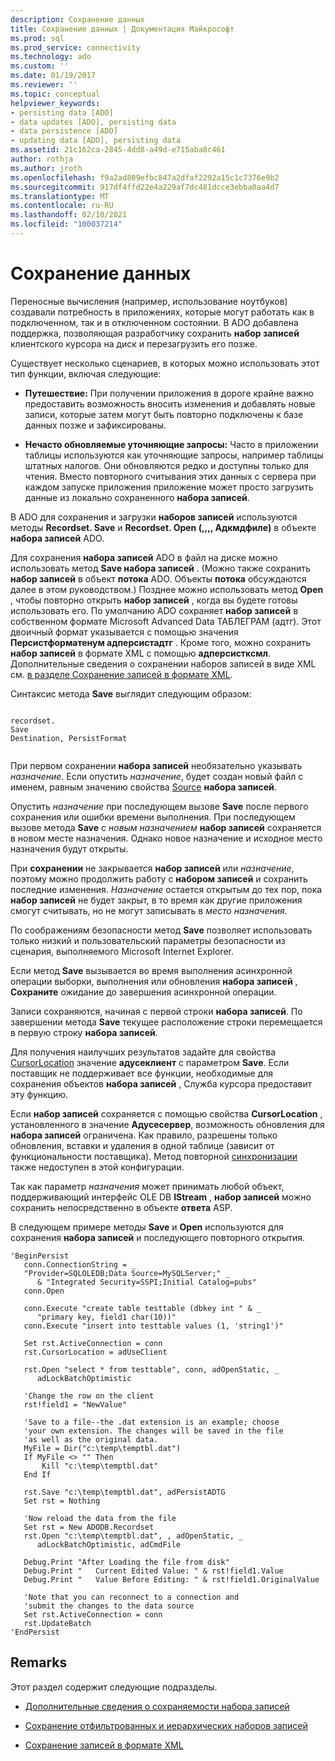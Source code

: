 ```yaml
---
description: Сохранение данных
title: Сохранение данных | Документация Майкрософт
ms.prod: sql
ms.prod_service: connectivity
ms.technology: ado
ms.custom: ''
ms.date: 01/19/2017
ms.reviewer: ''
ms.topic: conceptual
helpviewer_keywords:
- persisting data [ADO]
- data updates [ADO], persisting data
- data persistence [ADO]
- updating data [ADO], persisting data
ms.assetid: 21c162ca-2845-4dd8-a49d-e715aba8c461
author: rothja
ms.author: jroth
ms.openlocfilehash: f9a2ad809efbc847a2dfaf2292a15c1c7376e9b2
ms.sourcegitcommit: 917df4ffd22e4a229af7dc481dcce3ebba0aa4d7
ms.translationtype: MT
ms.contentlocale: ru-RU
ms.lasthandoff: 02/10/2021
ms.locfileid: "100037214"
---
```

# <a name="persisting-data"></a>Сохранение данных
Переносные вычисления (например, использование ноутбуков) создавали потребность в приложениях, которые могут работать как в подключенном, так и в отключенном состоянии. В ADO добавлена поддержка, позволяющая разработчику сохранить **набор записей** клиентского курсора на диск и перезагрузить его позже.  
  
 Существует несколько сценариев, в которых можно использовать этот тип функции, включая следующие:  
  
-   **Путешествие:** При получении приложения в дороге крайне важно предоставить возможность вносить изменения и добавлять новые записи, которые затем могут быть повторно подключены к базе данных позже и зафиксированы.  
  
-   **Нечасто обновляемые уточняющие запросы:** Часто в приложении таблицы используются как уточняющие запросы, например таблицы штатных налогов. Они обновляются редко и доступны только для чтения. Вместо повторного считывания этих данных с сервера при каждом запуске приложения приложение может просто загрузить данные из локально сохраненного **набора записей**.  
  
 В ADO для сохранения и загрузки **наборов записей** используются методы **Recordset. Save** и **Recordset. Open (,,,, Адкмдфиле)** в объекте **набора записей** ADO.  
  
 Для сохранения **набора записей** ADO в файл на диске можно использовать метод **Save набора записей** . (Можно также сохранить **набор записей** в объект **потока** ADO. Объекты **потока** обсуждаются далее в этом руководством.) Позднее можно использовать метод **Open** , чтобы повторно открыть **набор записей** , когда вы будете готовы использовать его. По умолчанию ADO сохраняет **набор записей** в собственном формате Microsoft Advanced Data ТАБЛЕГРАМ (адтг). Этот двоичный формат указывается с помощью значения **Персистформатенум адперсистадтг** . Кроме того, можно сохранить **набор записей** в формате XML с помощью **адперсистксмл**. Дополнительные сведения о сохранении наборов записей в виде XML см. [в разделе Сохранение записей в формате XML](../../../ado/guide/data/persisting-records-in-xml-format.md).  
  
 Синтаксис метода **Save** выглядит следующим образом:  
  
```  
  
recordset.  
Save  
Destination, PersistFormat  
  
```  
  
 При первом сохранении **набора записей** необязательно указывать *назначение*. Если опустить *назначение*, будет создан новый файл с именем, равным значению свойства [Source](../../../ado/reference/ado-api/source-property-ado-recordset.md) **набора записей**.  
  
 Опустить *назначение* при последующем вызове **Save** после первого сохранения или ошибки времени выполнения. При последующем вызове метода **Save** с *новым назначением* **набор записей** сохраняется в новом месте назначения. Однако новое назначение и исходное место назначения будут открыты.  
  
 При **сохранении** не закрывается **набор записей** или *назначение*, поэтому можно продолжить работу с **набором записей** и сохранить последние изменения. *Назначение* остается открытым до тех пор, пока **набор записей** не будет закрыт, в то время как другие приложения смогут считывать, но не могут записывать в *место назначения*.  
  
 По соображениям безопасности метод **Save** позволяет использовать только низкий и пользовательский параметры безопасности из сценария, выполняемого Microsoft Internet Explorer.  
  
 Если метод **Save** вызывается во время выполнения асинхронной операции выборки, выполнения или обновления **набора записей** , **Сохраните** ожидание до завершения асинхронной операции.  
  
 Записи сохраняются, начиная с первой строки **набора записей**. По завершении метода **Save** текущее расположение строки перемещается в первую строку **набора записей**.  
  
 Для получения наилучших результатов задайте для свойства [CursorLocation](../../../ado/reference/ado-api/cursorlocation-property-ado.md) значение **адусеклиент** с параметром **Save**. Если поставщик не поддерживает все функции, необходимые для сохранения объектов **набора записей** , Служба курсора предоставит эту функцию.  
  
 Если **набор записей** сохраняется с помощью свойства **CursorLocation** , установленного в значение **Адусесервер**, возможность обновления для **набора записей** ограничена. Как правило, разрешены только обновления, вставки и удаления в одной таблице (зависит от функциональности поставщика). Метод повторной [синхронизации](../../../ado/reference/ado-api/resync-method.md) также недоступен в этой конфигурации.  
  
 Так как параметр *назначения* может принимать любой объект, поддерживающий интерфейс OLE DB **IStream** , **набор записей** можно сохранить непосредственно в объекте **ответа** ASP.  
  
 В следующем примере методы **Save** и **Open** используются для сохранения **набора записей** и последующего повторного открытия.  
  
```  
'BeginPersist  
   conn.ConnectionString = _  
   "Provider=SQLOLEDB;Data Source=MySQLServer;" _  
      & "Integrated Security=SSPI;Initial Catalog=pubs"  
   conn.Open  
  
   conn.Execute "create table testtable (dbkey int " & _  
      "primary key, field1 char(10))"  
   conn.Execute "insert into testtable values (1, 'string1')"  
  
   Set rst.ActiveConnection = conn  
   rst.CursorLocation = adUseClient  
  
   rst.Open "select * from testtable", conn, adOpenStatic, _  
      adLockBatchOptimistic  
  
   'Change the row on the client  
   rst!field1 = "NewValue"  
  
   'Save to a file--the .dat extension is an example; choose  
   'your own extension. The changes will be saved in the file  
   'as well as the original data.  
   MyFile = Dir("c:\temp\temptbl.dat")  
   If MyFile <> "" Then  
       Kill "c:\temp\temptbl.dat"  
   End If  
  
   rst.Save "c:\temp\temptbl.dat", adPersistADTG  
   Set rst = Nothing  
  
   'Now reload the data from the file  
   Set rst = New ADODB.Recordset  
   rst.Open "c:\temp\temptbl.dat", , adOpenStatic, _  
      adLockBatchOptimistic, adCmdFile  
  
   Debug.Print "After Loading the file from disk"  
   Debug.Print "   Current Edited Value: " & rst!field1.Value  
   Debug.Print "   Value Before Editing: " & rst!field1.OriginalValue  
  
   'Note that you can reconnect to a connection and  
   'submit the changes to the data source  
   Set rst.ActiveConnection = conn  
   rst.UpdateBatch  
'EndPersist  
```  
  
## <a name="remarks"></a>Remarks  
 Этот раздел содержит следующие подразделы.  
  
-   [Дополнительные сведения о сохраняемости набора записей](../../../ado/guide/data/more-about-recordset-persistence.md)  
  
-   [Сохранение отфильтрованных и иерархических наборов записей](../../../ado/guide/data/persisting-filtered-and-hierarchical-recordsets.md)  
  
-   [Сохранение записей в формате XML](../../../ado/guide/data/persisting-records-in-xml-format.md)
